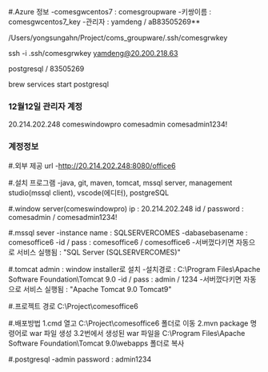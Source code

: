 #.Azure 정보
 -comesgwcentos7 : comesgroupware
 -키쌍이름 : comesgwcentos7_key
 -관리자 : yamdeng / aB83505269**

/Users/yongsungahn/Project/coms_groupware/.ssh/comesgrwkey

ssh -i .ssh/comesgrwkey yamdeng@20.200.218.63

postgresql / 83505269

brew services start postgresql

### 12월12일 관리자 계정 ###
20.214.202.248
comeswindowpro
comesadmin
comesadmin1234!





### 계정정보 ###

 #.외부 제공 url
  -http://20.214.202.248:8080/office6

 #.설치 프로그램
  -java, git, maven, tomcat, mssql server, management studio(mssql client), vscode(에디터), postgreSQL

 #.window server(comeswindowpro)
  ip : 20.214.202.248
  id / password : comesadmin / comesadmin1234!

 #.mssql sever
  -instance name : SQLSERVERCOMES
  -dabasebasename : comesoffice6
  -id / pass : comesoffice6 / comesoffice6
  -서버껐다키면 자동으로 서비스 실행됨 : "SQL Server (SQLSERVERCOMES)"

 #.tomcat admin : window installer로 설치
  -설치경로 : C:\Program Files\Apache Software Foundation\Tomcat 9.0
  -id / pass : admin / 1234
  -서버껐다키면 자동으로 서비스 실행됨 : "Apache Tomcat 9.0 Tomcat9"

 #.프로젝트 경로
  C:\Project\comesoffice6

 #.배포방법
  1.cmd 열고 C:\Project\comesoffice6 폴더로 이동
  2.mvn package 명령어로 war 파일 생성
  3.2번에서 생성된 war 파일을 C:\Program Files\Apache Software Foundation\Tomcat 9.0\webapps 폴더로 복사

 #.postgresql
  -admin password : admin1234


  
